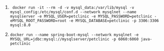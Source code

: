 1. ` docker run -it --rm -d -v mysql_data:/var/lib/mysql -v mysql_config:/etc/mysql/conf.d --network mysqlnet --name mysqlserver -e MYSQL_USER=petclinic -e MYSQL_PASSWORD=petclinic -eMYSQL_ROOT_PASSWORD=root -e MYSQL_DATABASE=petclinic -p 3306:3306 mysql:8.0`

2. `docker run --name spring-boot-mysql --network mysqlnet -e MYSQL_URL=jdbc:mysql://mysqlserver/petclinic -p 6060:6060 java-petclinic`